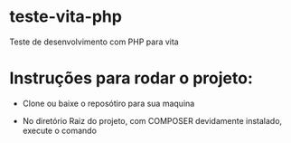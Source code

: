 # teste-vita-php

Teste de desenvolvimento com PHP para vita

# Instruções para rodar o projeto:

- Clone ou baixe o reposótiro para sua maquina

- No diretório Raiz do projeto, com COMPOSER devidamente instalado, execute o comando
